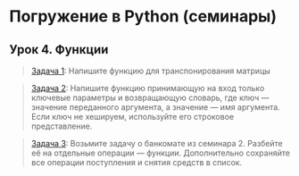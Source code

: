 # Погружение в Python (семинары)
## Урок 4. Функции

> [Задача 1](https://github.com/XYI7I/GeekBrains/tree/main/Geek/Python/lesson4/task1/main.py): Напишите функцию для транспонирования матрицы

> [Задача 2](https://github.com/XYI7I/GeekBrains/tree/main/Geek/Python/lesson4/task2/main.py): Напишите функцию принимающую на вход только ключевые параметры и возвращающую словарь, где ключ — значение переданного аргумента, а значение — имя аргумента. Если ключ не хешируем, используйте его строковое представление.

> [Задача 3](https://github.com/XYI7I/GeekBrains/tree/main/Geek/Python/lesson4/task3/main.py): Возьмите задачу о банкомате из семинара 2. Разбейте её на отдельные операции — функции. Дополнительно сохраняйте все операции поступления и снятия средств в список.